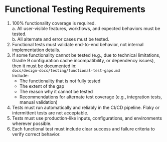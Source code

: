 # Functional Testing Requirements

1. 100% functionality coverage is required.  
   a. All user-visible features, workflows, and expected behaviors must be tested.  
   b. All alternate and error cases must be tested.
2. Functional tests must validate end-to-end behavior, not internal implementation details.
3. If some functionality cannot be tested (e.g., due to technical limitations, Gradle 9 configuration cache 
   incompatibility, or dependency issues), then it must be documented in:  
   `docs/design-docs/testing/functional-test-gaps.md`  
   Include:
    - The functionality that is not fully tested
    - The extent of the gap
    - The reason why it cannot be tested
    - Recommendations for alternate test coverage (e.g., integration tests, manual validation)
4. Tests must run automatically and reliably in the CI/CD pipeline. Flaky or intermittent tests are not acceptable.
5. Tests must use production-like inputs, configurations, and environments wherever possible.
6. Each functional test must include clear success and failure criteria to verify correct behavior.
